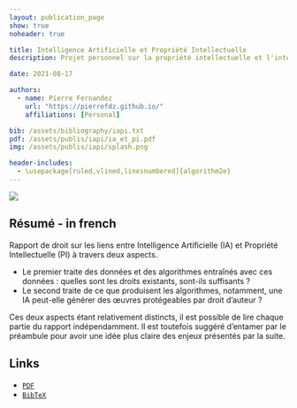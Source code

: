 ```yaml
---
layout: publication_page
show: true
noheader: true

title: Intelligence Artificielle et Propriété Intellectuelle
description: Projet personnel sur la propriété intellectuelle et l'intelligence artificielle

date: 2021-08-17

authors:
  - name: Pierre Fernandez
    url: "https://pierrefdz.github.io/"
    affiliations: [Personal]

bib: /assets/bibliography/iapi.txt
pdf: /assets/publis/iapi/ia_et_pi.pdf 
img: /assets/publis/iapi/splash.png

header-includes:
  - \usepackage[ruled,vlined,linesnumbered]{algorithm2e}
---
```


<img src="{{page.img}}" class="img-fluid thumbnail mt-2" style="max-width: 75%;">

## Résumé - in french

Rapport de droit sur les liens entre Intelligence Artificielle (IA) et Propriété Intellectuelle (PI) à travers deux aspects. 
- Le premier traite des données et des algorithmes entraînés avec ces données : quelles sont les droits existants, sont-ils suffisants ? 
- Le second traite de ce que produisent les algorithmes, notamment, une IA peut-elle générer des œuvres protégeables par droit d’auteur ? 

Ces deux aspects étant relativement distincts, il est possible de lire chaque partie du rapport indépendamment. Il est toutefois suggéré d’entamer par le préambule pour avoir une idée plus claire des enjeux présentés par la suite.


## Links

- [`PDF`]({{page.pdf}})
- [`BibTeX`]({{page.bib}})